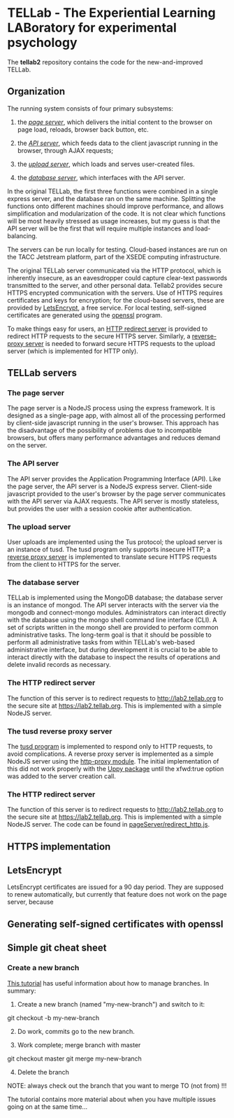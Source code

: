 # TELLab - The Experiential Learning LABoratory for experimental psychology
The **tellab2** repository contains the code for the new-and-improved TELLab.

## Organization

The running system consists of four primary subsystems:

1. the [_page server_](#page-server), which
delivers the initial content to the browser on page load, reloads,
browser back button, etc.

2. the [_API server_](#api-server), which feeds data to the
client javascript running in the browser, through AJAX requests;

3. the [_upload server_](#upload-server), which loads and serves user-created files.

4. the [_database server_](#database-server), which interfaces with the API server.

In the original TELLab, the first three functions were combined in
a single express server, and the database ran on the same machine.
Splitting the functions onto different machines should improve performance,
and allows simplification and modularization of the code.
It is not clear which functions will be most heavily stressed as
usage increases, but my guess is that the API server will be the first that
will require multiple instances and load-balancing.

The servers can be run locally for testing.  Cloud-based instances
are run on the TACC Jetstream platform, part of the XSEDE
computing infrastructure.


The original TELLab server communicated via the HTTP protocol, which is
inherently insecure, as an eavesdropper could capture clear-text passwords
transmitted to the server, and other personal data.  Tellab2 provides
secure HTTPS encrypted communication with the servers.  Use of HTTPS
requires certificates and keys for encryption; for the cloud-based servers,
these are provided by [LetsEncrypt](#letsencrypt), a free service.  For local testing,
self-signed certificates are generated using the [openssl](#openssl) program.

To make things easy for users, an [HTTP redirect server](#redirect-server)
is provided to redirect HTTP requests to the secure HTTPS server.
Similarly, a [reverse-proxy server](#reverse-proxy-server) is needed to
forward secure HTTPS requests to the upload server (which is implemented
for HTTP only).
## TELLab servers

<a name="page-server"></a>
### The page server

The page server is a NodeJS process using the express framework.
It is designed as a single-page app, with almost all of the processing
performed by client-side javascript running in the user's browser.
This approach has the disadvantage of the possibility of problems due
to incompatible browsers, but offers many performance advantages and
reduces demand on the server.


<a name="api-server"></a>
### The API server

The API server provides the Application Programming Interface (API).
Like the page server, the API server is a NodeJS express server.
Client-side javascript provided to the user's browser by the page server
communicates with the API server via AJAX requests.
The API server is mostly stateless, but provides the user with a session
cookie after authentication.

<a name="upload-server"></a>
### The upload server

User uploads are implemented using the Tus protocol; the upload server
is an instance of tusd.  The tusd program only supports insecure HTTP;
a [reverse proxy server](#reverse-proxy-server) is implemented to translate secure HTTPS requests from the
client to HTTPS for the server.

<a name="database-server"></a>
### The database server

TELLab is implemented using the MongoDB database; the database server
is an instance of mongod.  The API server interacts with the server
via the mongodb and connect-mongo modules.  Administrators can interact
directly with the database using the mongo shell command line interface (CLI).
A set of scripts written in the mongo shell are provided to perform
common administrative tasks.  The long-term goal is that it should be
possible to perform all administrative tasks from within TELLab's web-based
administrative interface, but during development it is crucial to be able
to interact directly with the database to inspect the results of operations
and delete invalid records as necessary.

<a name="redirect-server"></a>
### The HTTP redirect server

The function of this server is to redirect requests to http://lab2.tellab.org
to the secure site at https://lab2.tellab.org.  This is implemented with a
simple NodeJS server.

<a name="reverse-proxy-server"></a>
### The tusd reverse proxy server

The [tusd program](https://github.com/tus/tusd)
is implemented to respond only to HTTP 
requests, to avoid complications.
A reverse proxy server is implemented as a simple NodeJS server
using the [http-proxy module](https://github.com/http-party/node-http-proxy).
The initial implementation of this did not work properly with the
[Uppy package](https://uppy.io/)
until the xfwd:true option was added to the server creation call.

### The HTTP redirect server

The function of this server is to redirect requests to http://lab2.tellab.org
to the secure site at https://lab2.tellab.org.  This is implemented with a
simple NodeJS server.  The code can be found in [pageServer/redirect_http.js](https://github.com/jbmulligan/tellab2/blob/master/pageServer/redirect_http.js).

## HTTPS implementation

<a name="letsencrypt"></a>
## LetsEncrypt

LetsEncrypt certificates are issued for a 90 day period.
They are supposed to renew automatically, but currently that
feature does not work on the page server, because

<a name="openssl"></a>
## Generating self-signed certificates with openssl

## Simple git cheat sheet

### Create a new branch

[This tutorial](https://git-scm.com/book/en/v2/Git-Branching-Basic-Branching-and-Merging) has useful information about how to manage branches.
In summary:

1.  Create a new branch (named "my-new-branch") and switch to it:

git checkout -b my-new-branch

2.  Do work, commits go to the new branch.

3.  Work complete; merge branch with master

git checkout master
git merge my-new-branch

4.  Delete the branch

NOTE:  always check out the branch that you want to merge TO (not from) !!!

The tutorial contains more material about when you have multiple issues
going on at the same time...

